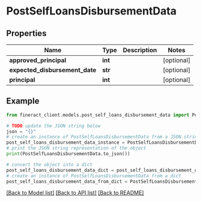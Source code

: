 # PostSelfLoansDisbursementData


## Properties

Name | Type | Description | Notes
------------ | ------------- | ------------- | -------------
**approved_principal** | **int** |  | [optional] 
**expected_disbursement_date** | **str** |  | [optional] 
**principal** | **int** |  | [optional] 

## Example

```python
from fineract_client.models.post_self_loans_disbursement_data import PostSelfLoansDisbursementData

# TODO update the JSON string below
json = "{}"
# create an instance of PostSelfLoansDisbursementData from a JSON string
post_self_loans_disbursement_data_instance = PostSelfLoansDisbursementData.from_json(json)
# print the JSON string representation of the object
print(PostSelfLoansDisbursementData.to_json())

# convert the object into a dict
post_self_loans_disbursement_data_dict = post_self_loans_disbursement_data_instance.to_dict()
# create an instance of PostSelfLoansDisbursementData from a dict
post_self_loans_disbursement_data_from_dict = PostSelfLoansDisbursementData.from_dict(post_self_loans_disbursement_data_dict)
```
[[Back to Model list]](../README.md#documentation-for-models) [[Back to API list]](../README.md#documentation-for-api-endpoints) [[Back to README]](../README.md)


